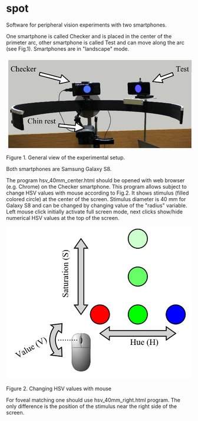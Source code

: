 # spot
Software for peripheral vision experiments with two smartphones.

One smartphone is called Checker and is placed in the center of the primeter arc,
other smartphone is called Test and can move along the arc (see Fig.1). Smartphones are in "landscape" mode.

![Fig.1 General view of the experiment setup](figs/fig_1.png)

Figure 1. General view of the experimental setup.

Both smartphones are Samsung Galaxy S8.

The program hsv_40mm_center.html should be opened with web browser (e.g. Chrome) on the Checker smartphone.
This program allows subject to change HSV values with mouse according to Fig.2.
It shows stimulus (filled colored circle) at the center of the screen.
Stimulus diameter is 40 mm for Galaxy S8 and can be changed by changing value of the "radius" variable.
Left mouse click initially activate full screen mode, next clicks show/hide numerical HSV values at the top of the screen. 

![Fig.2. Changing HSV with mouse](figs/fig_2.png)

Figure 2. Changing HSV values with mouse

For foveal matching one should use hsv_40mm_right.html program.
The only difference is the position of the stimulus near the right side of the screen.
